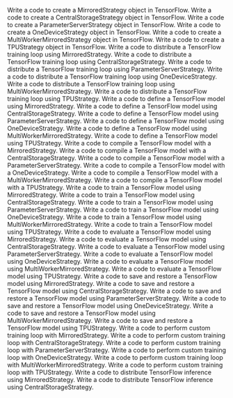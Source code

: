 Write a code to create a MirroredStrategy object in TensorFlow.
Write a code to create a CentralStorageStrategy object in TensorFlow.
Write a code to create a ParameterServerStrategy object in TensorFlow.
Write a code to create a OneDeviceStrategy object in TensorFlow.
Write a code to create a MultiWorkerMirroredStrategy object in TensorFlow.
Write a code to create a TPUStrategy object in TensorFlow.
Write a code to distribute a TensorFlow training loop using MirroredStrategy.
Write a code to distribute a TensorFlow training loop using CentralStorageStrategy.
Write a code to distribute a TensorFlow training loop using ParameterServerStrategy.
Write a code to distribute a TensorFlow training loop using OneDeviceStrategy.
Write a code to distribute a TensorFlow training loop using MultiWorkerMirroredStrategy.
Write a code to distribute a TensorFlow training loop using TPUStrategy.
Write a code to define a TensorFlow model using MirroredStrategy.
Write a code to define a TensorFlow model using CentralStorageStrategy.
Write a code to define a TensorFlow model using ParameterServerStrategy.
Write a code to define a TensorFlow model using OneDeviceStrategy.
Write a code to define a TensorFlow model using MultiWorkerMirroredStrategy.
Write a code to define a TensorFlow model using TPUStrategy.
Write a code to compile a TensorFlow model with a MirroredStrategy.
Write a code to compile a TensorFlow model with a CentralStorageStrategy.
Write a code to compile a TensorFlow model with a ParameterServerStrategy.
Write a code to compile a TensorFlow model with a OneDeviceStrategy.
Write a code to compile a TensorFlow model with a MultiWorkerMirroredStrategy.
Write a code to compile a TensorFlow model with a TPUStrategy.
Write a code to train a TensorFlow model using MirroredStrategy.
Write a code to train a TensorFlow model using CentralStorageStrategy.
Write a code to train a TensorFlow model using ParameterServerStrategy.
Write a code to train a TensorFlow model using OneDeviceStrategy.
Write a code to train a TensorFlow model using MultiWorkerMirroredStrategy.
Write a code to train a TensorFlow model using TPUStrategy.
Write a code to evaluate a TensorFlow model using MirroredStrategy.
Write a code to evaluate a TensorFlow model using CentralStorageStrategy.
Write a code to evaluate a TensorFlow model using ParameterServerStrategy.
Write a code to evaluate a TensorFlow model using OneDeviceStrategy.
Write a code to evaluate a TensorFlow model using MultiWorkerMirroredStrategy.
Write a code to evaluate a TensorFlow model using TPUStrategy.
Write a code to save and restore a TensorFlow model using MirroredStrategy.
Write a code to save and restore a TensorFlow model using CentralStorageStrategy.
Write a code to save and restore a TensorFlow model using ParameterServerStrategy.
Write a code to save and restore a TensorFlow model using OneDeviceStrategy.
Write a code to save and restore a TensorFlow model using MultiWorkerMirroredStrategy.
Write a code to save and restore a TensorFlow model using TPUStrategy.
Write a code to perform custom training loop with MirroredStrategy.
Write a code to perform custom training loop with CentralStorageStrategy.
Write a code to perform custom training loop with ParameterServerStrategy.
Write a code to perform custom training loop with OneDeviceStrategy.
Write a code to perform custom training loop with MultiWorkerMirroredStrategy.
Write a code to perform custom training loop with TPUStrategy.
Write a code to distribute TensorFlow inference using MirroredStrategy.
Write a code to distribute TensorFlow inference using CentralStorageStrategy.